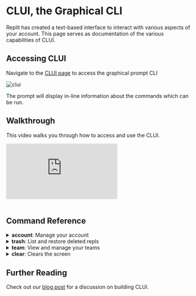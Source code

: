 # CLUI, the Graphical CLI

Replit has created a text-based interface to interact with various aspects of your account. This page serves as documentation of the various capabilities of CLUI.

## Accessing CLUI

Navigate to the [CLUI page](https://replit.com/~/cli) to access the graphical prompt CLI

![clui](https://replit-docs-images.util.repl.co/images/animations/nav-to-clui.gif)

The prompt will display in-line information about the commands which can be run.

## Walkthrough

This video walks you through how to access and use the CLUI.

<div style={{
  position: 'relative',
  paddingBottom: '56.25%',
  height: '0'
}}>
  <iframe src="https://www.loom.com/embed/a728d471bcaa4bf9861a4ce96ce62b51" frameborder="0" webkitallowfullscreen mozallowfullscreen allowfullscreen style={{
    position: 'absolute',
    top: 0,
    left: 0,
    width: '100%',
    height: '100%'
  }}></iframe>
</div>

<br/>

## Command Reference

<details>
  <summary><b>account</b>: Manage your account</summary>

`account view-warns` <br></br>
View warnings you have been issued.

`account change-username` <br></br>
Change your username (this can only be done once).

</details>

<details>
  <summary><b>trash</b>: List and restore deleted repls</summary>

`trash restore --title $title` <br></br>
Restore a deleted repl by its title. If multiple repls exist with the same name, the most recently deleted repl will be restored.

`trash view` <br></br>
View your most recently deleted repls.

</details>

<details>
  <summary><b>team</b>: View and manage your teams</summary>

`view` <br></br>>
View the members of your team.

`fork-repl-to-project` <br></br>

> Forks an existing Repl to create a Team Project

</details>

<details>
  <summary><b>clear</b>: Clears the screen</summary>

`clear` <br></br>
Clears screen.

</details>

## Further Reading

Check out our [blog post](https://blog.replit.com/clui) for a discussion on building CLUI.

